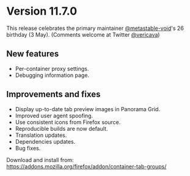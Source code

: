 # Version 11.7.0

This release celebrates the primary maintainer [@metastable-void](https://github.com/metastable-void)'s 26 birthday (3 May). (Comments welcome at Twitter [@vericava](https://twitter.com/vericava))

## New features

- Per-container proxy settings.
- Debugging information page.

## Improvements and fixes

- Display up-to-date tab preview images in Panorama Grid.
- Improved user agent spoofing.
- Use consistent icons from Firefox source.
- Reproducible builds are now default.
- Translation updates.
- Dependencies updates.
- Bug fixes.

Download and install from: https://addons.mozilla.org/firefox/addon/container-tab-groups/

